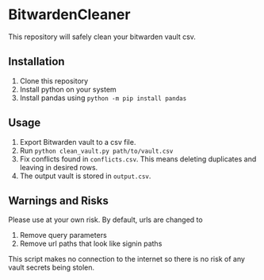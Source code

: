 # BitwardenCleaner

This repository will safely clean your bitwarden vault csv. 

## Installation
  1. Clone this repository
  2. Install python on your system
  3. Install pandas using `python -m pip install pandas`

## Usage
  1. Export Bitwarden vault to a csv file.
  2. Run `python clean_vault.py path/to/vault.csv`
  3. Fix conflicts found in `conflicts.csv`. This means deleting duplicates and leaving in desired rows.
  4. The output vault is stored in `output.csv`.

## Warnings and Risks
Please use at your own risk. By default, urls are changed to
  1. Remove query parameters
  2. Remove url paths that look like signin paths

This script makes no connection to the internet so there is no risk of any vault secrets being stolen.
